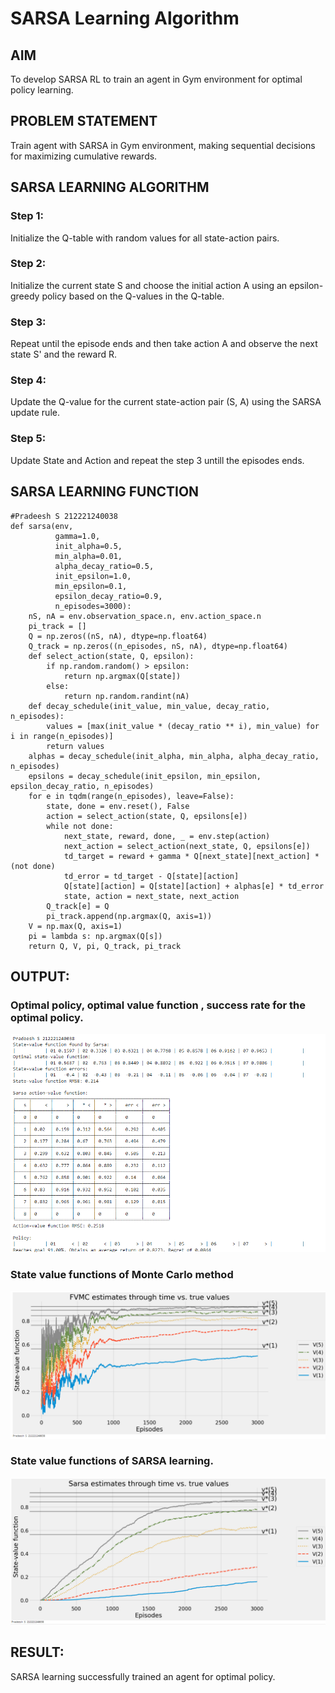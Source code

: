 # SARSA Learning Algorithm

## AIM

To develop SARSA RL to train an agent in Gym environment for optimal policy learning.

## PROBLEM STATEMENT

Train agent with SARSA in Gym environment, making sequential decisions for maximizing cumulative rewards.

## SARSA LEARNING ALGORITHM

### Step 1:

Initialize the Q-table with random values for all state-action pairs.

### Step 2:

Initialize the current state S and choose the initial action A using an epsilon-greedy policy based on the Q-values in the Q-table.

### Step 3:

Repeat until the episode ends and then take action A and observe the next state S' and the reward R.

### Step 4:

Update the Q-value for the current state-action pair (S, A) using the SARSA update rule.

### Step 5:

Update State and Action and repeat the step 3 untill the episodes ends.

## SARSA LEARNING FUNCTION

```
#Pradeesh S 212221240038
def sarsa(env,
          gamma=1.0,
          init_alpha=0.5,
          min_alpha=0.01,
          alpha_decay_ratio=0.5,
          init_epsilon=1.0,
          min_epsilon=0.1,
          epsilon_decay_ratio=0.9,
          n_episodes=3000):
    nS, nA = env.observation_space.n, env.action_space.n
    pi_track = []
    Q = np.zeros((nS, nA), dtype=np.float64)
    Q_track = np.zeros((n_episodes, nS, nA), dtype=np.float64)
    def select_action(state, Q, epsilon):
        if np.random.random() > epsilon:
            return np.argmax(Q[state])
        else:
            return np.random.randint(nA)
    def decay_schedule(init_value, min_value, decay_ratio, n_episodes):
        values = [max(init_value * (decay_ratio ** i), min_value) for i in range(n_episodes)]
        return values
    alphas = decay_schedule(init_alpha, min_alpha, alpha_decay_ratio, n_episodes)
    epsilons = decay_schedule(init_epsilon, min_epsilon, epsilon_decay_ratio, n_episodes)
    for e in tqdm(range(n_episodes), leave=False):
        state, done = env.reset(), False
        action = select_action(state, Q, epsilons[e])
        while not done:
            next_state, reward, done, _ = env.step(action)
            next_action = select_action(next_state, Q, epsilons[e])
            td_target = reward + gamma * Q[next_state][next_action] * (not done)
            td_error = td_target - Q[state][action]
            Q[state][action] = Q[state][action] + alphas[e] * td_error
            state, action = next_state, next_action
        Q_track[e] = Q
        pi_track.append(np.argmax(Q, axis=1))
    V = np.max(Q, axis=1)
    pi = lambda s: np.argmax(Q[s])
    return Q, V, pi, Q_track, pi_track
```

## OUTPUT:

### Optimal policy, optimal value function , success rate for the optimal policy.

![Output_1](op1.png)

### State value functions of Monte Carlo method

![Output_2](op2.png)

### State value functions of SARSA learning.

![Output_3](op3.png)

## RESULT:

SARSA learning successfully trained an agent for optimal policy.
